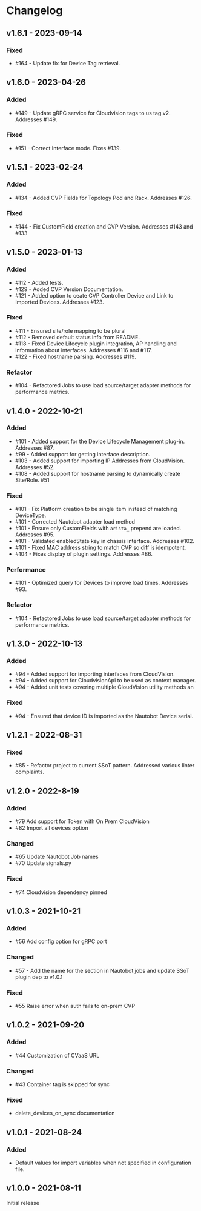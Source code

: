 # Changelog

## v1.6.1 - 2023-09-14

### Fixed

- #164 - Update fix for Device Tag retrieval.

## v1.6.0 - 2023-04-26

### Added

- #149 - Update gRPC service for Cloudvision tags to us tag.v2. Addresses #149.

### Fixed

- #151 - Correct Interface mode. Fixes #139.

## v1.5.1 - 2023-02-24

### Added

- #134 - Added CVP Fields for Topology Pod and Rack. Addresses #126.

### Fixed

- #144 - Fix CustomField creation and CVP Version. Addresses #143 and #133

## v1.5.0 - 2023-01-13

### Added

- #112 - Added tests.
- #129 - Added CVP Version Documentation.
- #121 - Added option to ceate CVP Controller Device and Link to Imported Devices. Addresses #123.

### Fixed

- #111 - Ensured site/role mapping to be plural
- #112 - Removed default status info from README.
- #118 - Fixed Device Lifecycle plugin integration, AP handling and information about interfaces. Addresses #116 and #117.
- #122 - Fixed hostname parsing. Addresses #119.

### Refactor

- #104 - Refactored Jobs to use load source/target adapter methods for performance metrics.

## v1.4.0 - 2022-10-21

### Added

- #101 - Added support for the Device Lifecycle Management plug-in. Addresses #87.
- #99 - Added support for getting interface description.
- #103 - Added support for importing IP Addresses from CloudVision. Addresses #52.
- #108 - Added support for hostname parsing to dynamically create Site/Role. #51

### Fixed

- #101 - Fix Platform creation to be single item instead of matching DeviceType.
- #101 - Corrected Nautobot adapter load method
- #101 - Ensure only CustomFields with `arista_` prepend are loaded. Addresses #95.
- #101 - Validated enabledState key in chassis interface. Addresses #102.
- #101 - Fixed MAC address string to match CVP so diff is idempotent.
- #104 - Fixes display of plugin settings. Addresses #86.

### Performance

- #101 - Optimized query for Devices to improve load times. Addresses #93.

### Refactor

- #104 - Refactored Jobs to use load source/target adapter methods for performance metrics.

## v1.3.0 - 2022-10-13

### Added

- #94 - Added support for importing interfaces from CloudVision.
- #94 - Added support for CloudvisionApi to be used as context manager.
- #94 - Added unit tests covering multiple CloudVision utility methods an

### Fixed

- #94 - Ensured that device ID is imported as the Nautobot Device serial.

## v1.2.1 - 2022-08-31

### Fixed

- #85 - Refactor project to current SSoT pattern. Addressed various linter complaints.

## v1.2.0 - 2022-8-19

### Added

- #79 Add support for Token with On Prem CloudVision
- #82 Import all devices option

### Changed

- #65 Update Nautobot Job names
- #70 Update signals.py

### Fixed

- #74 Cloudvision dependency pinned

## v1.0.3 - 2021-10-21

### Added

- #56 Add config option for gRPC port

### Changed

- #57 - Add the name for the section in Nautobot jobs and update SSoT plugin dep to v1.0.1

### Fixed

- #55 Raise error when auth fails to on-prem CVP

## v1.0.2 - 2021-09-20

### Added

- #44 Customization of CVaaS URL

### Changed

- #43 Container tag is skipped for sync

### Fixed

- delete_devices_on_sync documentation

## v1.0.1 - 2021-08-24

### Added

- Default values for import variables when not specified in configuration file.

## v1.0.0 - 2021-08-11

Initial release
